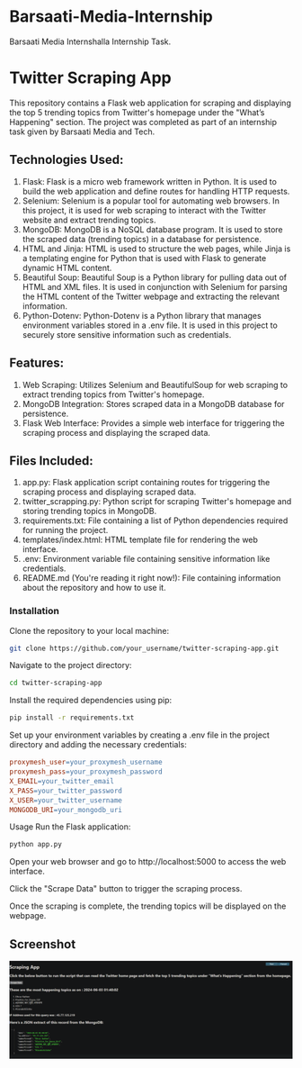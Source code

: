 # Barsaati-Media-Internship
Barsaati Media Internshalla Internship Task.

# Twitter Scraping App
This repository contains a Flask web application for scraping and displaying the top 5 trending topics from Twitter's homepage under the "What’s Happening" section.
The project was completed as part of an internship task given by Barsaati Media and Tech.

## Technologies Used:
1. Flask: Flask is a micro web framework written in Python. It is used to build the web application and define routes for handling HTTP requests.
2. Selenium: Selenium is a popular tool for automating web browsers. In this project, it is used for web scraping to interact with the Twitter website and extract trending topics.
3. MongoDB: MongoDB is a NoSQL database program. It is used to store the scraped data (trending topics) in a database for persistence.
4. HTML and Jinja: HTML is used to structure the web pages, while Jinja is a templating engine for Python that is used with Flask to generate dynamic HTML content.
5. Beautiful Soup: Beautiful Soup is a Python library for pulling data out of HTML and XML files. It is used in conjunction with Selenium for parsing the HTML content of the Twitter webpage and extracting the relevant information.
6. Python-Dotenv: Python-Dotenv is a Python library that manages environment variables stored in a .env file. It is used in this project to securely store sensitive information such as credentials.

## Features:
1. Web Scraping: Utilizes Selenium and BeautifulSoup for web scraping to extract trending topics from Twitter's homepage.
2. MongoDB Integration: Stores scraped data in a MongoDB database for persistence.
3. Flask Web Interface: Provides a simple web interface for triggering the scraping process and displaying the scraped data.

## Files Included: 
1. app.py: Flask application script containing routes for triggering the scraping process and displaying scraped data.
2. twitter_scrapping.py: Python script for scraping Twitter's homepage and storing trending topics in MongoDB.
3. requirements.txt: File containing a list of Python dependencies required for running the project.
4. templates/index.html: HTML template file for rendering the web interface.
5. .env: Environment variable file containing sensitive information like credentials.
6. README.md (You're reading it right now!): File containing information about the repository and how to use it.

### Installation
Clone the repository to your local machine:

```bash
git clone https://github.com/your_username/twitter-scraping-app.git
```
Navigate to the project directory:

```bash
cd twitter-scraping-app
```
Install the required dependencies using pip:

```bash
pip install -r requirements.txt
```
Set up your environment variables by creating a .env file in the project directory and adding the necessary credentials:

```makefile
proxymesh_user=your_proxymesh_username
proxymesh_pass=your_proxymesh_password
X_EMAIL=your_twitter_email
X_PASS=your_twitter_password
X_USER=your_twitter_username
MONGODB_URI=your_mongodb_uri
```
Usage
Run the Flask application:

```bash
python app.py
```
Open your web browser and go to http://localhost:5000 to access the web interface.

Click the "Scrape Data" button to trigger the scraping process.

Once the scraping is complete, the trending topics will be displayed on the webpage.

## Screenshot
![Project picture](screenshots/image.png)
